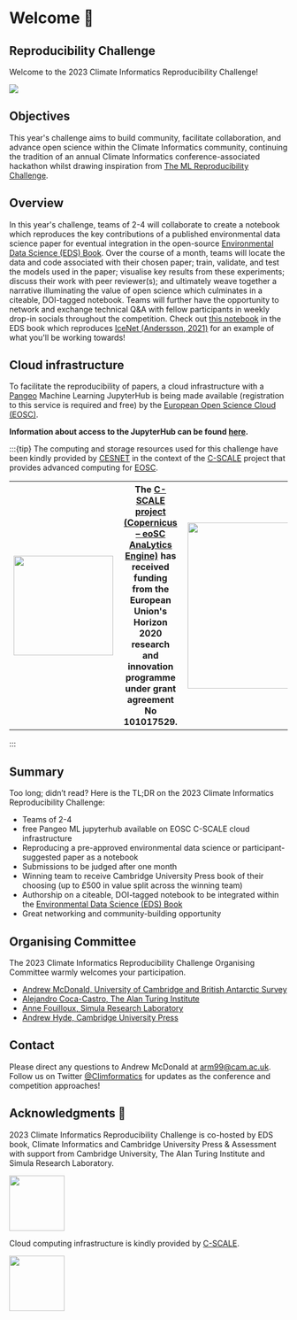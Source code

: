 # Welcome 👋

## Reproducibility Challenge

Welcome to the 2023 Climate Informatics Reproducibility Challenge!

![](figures/splash-reproducibility-challenge.png)

## Objectives
This year's challenge aims to build community, facilitate collaboration, and advance open science within the Climate Informatics community, continuing the tradition of an annual Climate Informatics conference-associated hackathon whilst drawing inspiration from [The ML Reproducibility Challenge](https://twitter.com/repro_challenge?lang=en).

## Overview
In this year's challenge, teams of 2-4 will collaborate to create a notebook which reproduces the key contributions of a published environmental data science paper for eventual integration in the open-source [Environmental Data Science (EDS) Book](https://edsbook.org/). Over the course of a month, teams will locate the data and code associated with their chosen paper; train, validate, and test the models used in the paper; visualise key results from these experiments; discuss their work with peer reviewer(s); and ultimately weave together a narrative illuminating the value of open science which culminates in a citeable, DOI-tagged notebook. Teams will further have the opportunity to network and exchange technical Q&A with fellow participants in weekly drop-in socials throughout the competition. Check out [this notebook](https://edsbook.org/notebooks/gallery/ac327c3a-5264-40a2-8c6e-1e8d7c4b37ef/notebook.html) in the EDS book which reproduces [IceNet (Andersson, 2021)](https://doi.org/10.1038/s41467-021-25257-4) for an example of what you'll be working towards!

## Cloud infrastructure

To facilitate the reproducibility of papers, a cloud infrastructure with a [Pangeo](https://pangeo.io/) Machine Learning JupyterHub is being made available (registration to this service is required and free) by the [European Open Science Cloud (EOSC)](https://eosc-portal.eu).

**Information about access to the JupyterHub can be found [here](preparation/setup).** 

:::{tip}
The computing and storage resources used for this challenge have been kindly provided by [CESNET](https://www.cesnet.cz/?lang=en) in the context of the [C-SCALE](https://c-scale.eu) project that provides advanced computing for [EOSC](https://eosc-portal.eu/about/eosc).

<table>
  <tr>
   <th><img src="https://github.com/eds-book/reproducibility-challenge-2023/raw/main/challenge/figures/logo-c-scale-vertical-blue.png" width="180" align="Left" /></th>
   <th>The <a href="https://c-scale.eu/">C-SCALE project (Copernicus – eoSC AnaLytics Engine)</a> has received funding from the European Union's Horizon 2020 research and innovation programme under grant agreement No 101017529.</th>
   <th><img src="https://raw.githubusercontent.com/eds-book/reproducibility-challenge-2023/main/challenge/figures/EC-ack.jpg" width="300" align="Right" /></th>
  </tr>
</table>

:::

## Summary
Too long; didn’t read? Here is the TL;DR on the 2023 Climate Informatics Reproducibility Challenge:
- Teams of 2-4
- free Pangeo ML jupyterhub available on EOSC C-SCALE cloud infrastructure 
- Reproducing a pre-approved environmental data science or participant-suggested paper as a notebook
- Submissions to be judged after one month
- Winning team to receive Cambridge University Press book of their choosing (up to £500 in value split across the winning team) 
- Authorship on a citeable, DOI-tagged notebook to be integrated within the [Environmental Data Science (EDS) Book](https://edsbook.org/)
- Great networking and community-building opportunity

## Organising Committee
The 2023 Climate Informatics Reproducibility Challenge Organising Committee warmly welcomes your participation.
- [Andrew McDonald, University of Cambridge and British Antarctic Survey](https://ampersandmcd.com/)
- [Alejandro Coca-Castro, The Alan Turing Institute](https://acocac.github.io/en/)
- [Anne Fouilloux, Simula Research Laboratory](https://annefou.github.io/)
- [Andrew Hyde, Cambridge University Press](https://twitter.com/andrewchyde?lang=en)

## Contact
Please direct any questions to Andrew McDonald at [arm99@cam.ac.uk](arm99@cam.ac.uk). 
Follow us on Twitter [@Climformatics](https://twitter.com/Climformatics) for updates as the conference and competition approaches!

## Acknowledgments 🙌 
2023 Climate Informatics Reproducibility Challenge is co-hosted by EDS book, Climate Informatics and Cambridge University Press & Assessment with support from Cambridge University, The Alan Turing Institute and Simula Research Laboratory.

<img src="https://raw.githubusercontent.com/eds-book/reproducibility-challenge-2023/main/challenge/figures/logos-organisers.png" height="100">

Cloud computing infrastructure is kindly provided by [C-SCALE](https://c-scale.eu/).

<img src="https://raw.githubusercontent.com/eds-book/reproducibility-challenge-2023/main/challenge/figures/logo-c-scale-vertical-blue.png" height="100">
